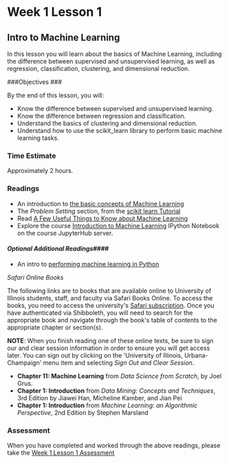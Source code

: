 # Week 1 Lesson 1 #
## Intro to Machine Learning ##

In this lesson you will learn about the basics of Machine Learning,
including the difference between supervised and unsupervised learning,
as well as regression, classification, clustering, and dimensional
reduction.

###Objectives ###

By the end of this lesson, you will:

- Know the difference between supervised and unsupervised learning.
- Know the difference between regression and classification.
- Understand the basics of clustering and dimensional reduction.
- Understand how to use the scikit_learn library to perform basic machine learning tasks.

### Time Estimate ###

Approximately 2 hours.

### Readings ####

- An introduction to [the basic concepts of Machine Learning](http://machinelearningmastery.com/basic-concepts-in-machine-learning/)
- The _Problem Setting_ section, from the [scikit learn Tutorial](http://scikit-learn.org/stable/tutorial/basic/tutorial.html#machine-learning-the-problem-setting)
- Read [A Few Useful Things to Know about Machine Learning](http://homes.cs.washington.edu/~pedrod/papers/cacm12.pdf)
- Explore the course [Introduction to Machine Learning][intro2ml] IPython Notebook on the course JupyterHub server.

#### *Optional Additional Readings*####

- An intro to [performing machine learning in Python](https://www.pythonprogramming.net/machine-learning-python-sklearn-intro/)

_Safari Online Books_

The following links are to books that are available online to University
of Illinois students, staff, and faculty via Safari Books Online. To
access the books, you need to access the university's [Safari
subscription][uiucsf]. Once you have authenticated via Shibboleth, you
will need to search for the appropriate book and navigate through the
book's table of contents to the appropriate chapter or section(s).

**NOTE**: When you finish reading one of these online texts, be sure to
sign our and clear session information in order to ensure you will get
access later. You can sign out by clicking on the 'University of
Illinois, Urbana-Champaign' menu item and selecting _Sign Out and Clear
Session_.

- **Chapter 11: Machine Learning** from _Data Science from Scratch_, by Joel Grus.
- **Chapter 1: Introduction** from _Data Mining: Concepts and Techniques_, 3rd Edition by Jiawei Han, Micheline Kamber, and Jian Pei
- **Chapter 1: Introduction** from _Machine Learning: an Algorithmic Perspective_, 2nd Edition by Stephen Marsland

### Assessment ###

When you have completed and worked through the above readings, please take the [Week 1 Lesson 1 Assessment](https://learn.illinois.edu/mod/quiz/view.php?id=1325218)

[intro2ml]: notebooks/intro2ml.ipynb
[uiucsf]: http://www.library.illinois.edu/proxy/go.php?url=http://proquest.safaribooksonline.com/?uicode=uiuc
